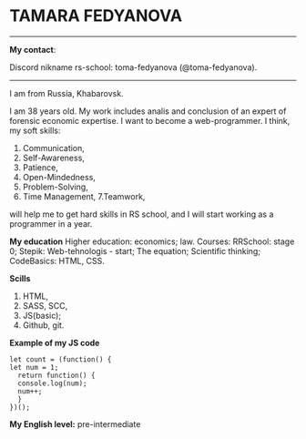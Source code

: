 # __TAMARA FEDYANOVA__

*********************
**My contact**: 

Discord nikname rs-school: toma-fedyanova (@toma-fedyanova).
****
 
 I am from Russia, Khabarovsk. 

 I am 38 years old. My work includes analis and conclusion of an expert of forensic economic expertise. 
I want to become a web-programmer. I think, my soft skills:
1. Communication,
2. Self-Awareness,
3. Patience,
4. Open-Mindedness,
5. Problem-Solving,
6. Time Management,
7.Teamwork,

will help me to get hard skills in RS school, and I will start working as a programmer in a year.

**My education**
Higher education: 
economics; 
law.
Courses:
RRSchool: stage 0;
Stepik: Web-tehnologis - start; The equation; Scientific thinking;
CodeBasics: HTML, CSS.

**Scills**
1. HTML,
2. SASS, SCC,
3. JS(basic);
4. Github, git.

**Example of my JS code**
```
let count = (function() {
let num = 1;
  return function() {
  console.log(num);
  num++;
  }
})();
```
**My English level:** 
pre-intermediate
